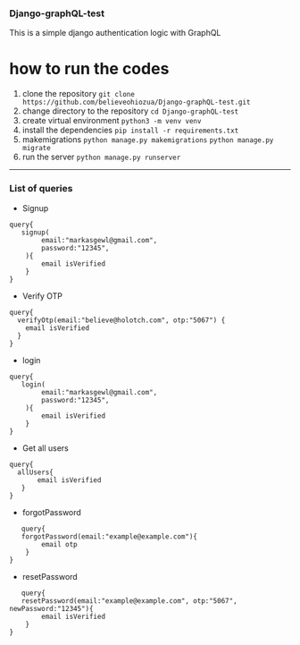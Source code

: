 ### Django-graphQL-test
This is a simple django authentication logic with GraphQL
# how  to run the codes

1. clone the repository `git clone https://github.com/believeohiozua/Django-graphQL-test.git`
2. change directory to the repository `cd Django-graphQL-test`
3. create virtual environment `python3 -m venv venv`
4. install the dependencies `pip install -r requirements.txt`
5. makemigrations `python manage.py makemigrations`
                  `python manage.py migrate`
6. run the server `python manage.py runserver`

<hr>



### List of queries

-  Signup 
```
query{
   signup(
        email:"markasgewl@gmail.com",
        password:"12345", 
    ){
        email isVerified
    }
} 
```

- Verify OTP
```
query{
  verifyOtp(email:"believe@holotch.com", otp:"5067") {
    email isVerified 
  }
}
```


- login 
```
query{
   login(
        email:"markasgewl@gmail.com",
        password:"12345", 
    ){
        email isVerified
    }
} 
```

- Get all users
 ```
 query{
   allUsers{
        email isVerified
    }
}
```

- forgotPassword 
```
   query{
   forgotPassword(email:"example@example.com"){
        email otp
    }
}
```

- resetPassword 
```
   query{
   resetPassword(email:"example@example.com", otp:"5067", newPassword:"12345"){
        email isVerified
    }
}
```